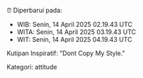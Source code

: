 ⏰ Diperbarui pada:
- WIB: Senin, 14 April 2025 02.19.43 UTC
- WITA: Senin, 14 April 2025 03.19.43 UTC
- WIT: Senin, 14 April 2025 04.19.43 UTC

Kutipan Inspiratif:
"Dont Copy My Style."


Kategori: attitude


